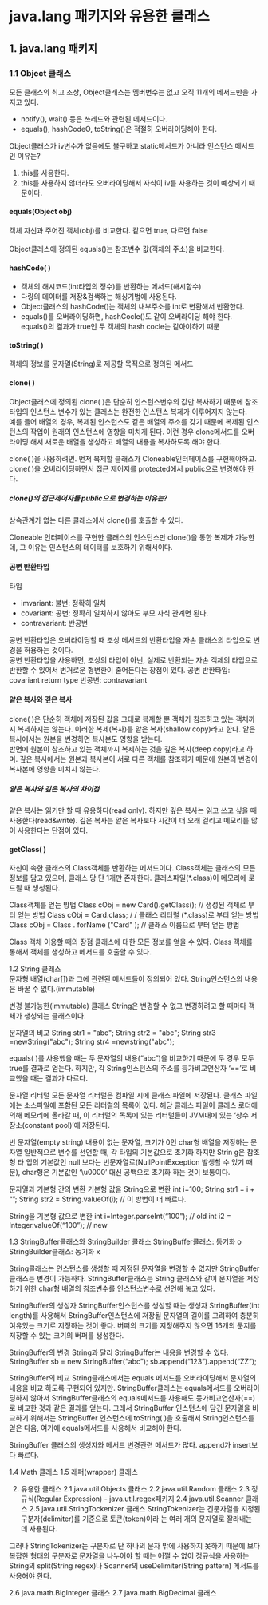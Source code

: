 # java.lang 패키지와 유용한 클래스
## 1. java.lang 패키지
### 1.1 Object 클래스
모든 클래스의 최고 조상, Object클래스는 멤버변수는 없고 오직 11개의 메서드만을 가지고 있다.
 - notify(), wait() 등은 쓰레드와 관련된 메서드이다.
 - equals(), hashCodeO, toString()은 적절히 오버라이딩해야 한다. 

Object클래스가 iv변수가 없음에도 불구하고 static메서드가 아니라 인스턴스 메서드인 이유는?</br>
1. this를 사용한다. 
2. this를 사용하지 않더라도 오버라이딩해서 자식이 iv를 사용하는 것이 예상되기 때문이다.

#### equals(Object obj)
객체 자신과 주어진 객체(obj)를 비교한다. 같으면 true, 다르면 false</br>	
Object클래스에 정의된 equals()는 참조변수 값(객체의 주소)을 비교한다. 

#### hashCode( )
- 객체의 해시코드(int타입의 정수)를 반환하는 메서드(해시함수)</br>
- 다량의 데이터를 저장&검색하는 해싱기법에 사용된다.</br>
- Object클래스의 hashCode()는 객체의 내부주소를 int로 변환해서 반환한다. 
- equals()를 오버라이딩하면, hashCocle()도 같이 오버라이딩 해야 한다. </br>
equals()의 결과가 true인 두 객체의 hash cocle는 같아야하기 때문 

#### toString( )
객체의 정보를 문자열(String)로 제공할 목적으로 정의된 메서드 

#### clone( )
Object클래스에 정의된 clone( )은 단순히 인스턴스변수의 값만 복사하기 때문에 참조타입의 인스턴스 변수가 있는 클래스는 완전한 인스턴스 복제가 이루어지지 않는다.</br>
예를 들어 배열의 경우, 복제된 인스턴스도 같은 배열의 주소를 갖기 때문에 복제된 인스턴스의 작업이 원래의 인스턴스에 영향을 미치게 된다. 이런 경우 clone메서드를 오버라이딩 해서 새로운 배열을 생성하고 배열의 내용을 복사하도록 해야 한다. 

clone( )을 사용하려면. 먼저 복제할 클래스가 Cloneable인터페이스를 구현해야하고. clone( )을 오버라이딩하면서 접근 제어지를 protected에서 public으로 변경해야 한다. 

##### clone()의 접근제어자를 public으로 변경하는 이유는?
상속관계가 없는 다른 클래스에서 clone()를 호출할 수 있다.

Cloneable 인터페이스를 구현한 클래스의 인스턴스만 clone()을 통한 복제가 가능한데, 그 이유는 인스턴스의 데이터를 보호하기 위해서이다.

#### 공변 반환타입
타입
- imvariant: 불변: 정확히 일치
- covariant: 공변: 정확히 일치하지 않아도 부모 자식 관계면 된다.
- contravariant: 반공변

공변 반환타입은 오버라이딩할 때 조상 메서드의 반환타입을 자손 클래스의 타입으로 변경을 허용하는 것이다.</br>
공변 반환타입을 사용하면, 조상의 타입이 아닌, 실제로 반환되는 자손 객체의 타입으로 반환할 수 있어서 번거로운 형변환이 줄어든다는 장점이 있다.
공변 반환타입: covariant return type
반공변: contravariant 

#### 얕은 복사와 깊은 복사
clone( )은 단순히 객체에 저장된 값을 그대로 복제할 뿐 객체가 참조하고 있는 객체까지 복제하지는 않는다. 이러한 복제(복사)를 얕은 복사(shallow copy)라고 한다. 얕은 복사에서는 원본을 변경하면 복사본도 영향을 받는다. </br>
반면에 원본이 참조하고 있는 객체까지 복제하는 것을 깊은 복사(deep copy)라고 하며. 깊은 복사에서는 원본과 복사본이 서로 다른 객체를 참조하기 때문에 원본의 변경이 복사본에 영향을 미치지 않는다.

##### 얕은 복사와 깊은 복사의 차이점
얕은 복사는 읽기만 할 때 유용하다(read only). 하지만 깊은 복사는 읽고 쓰고 싶을 때 사용한다(read&write). 깊은 복사는 얕은 복사보다 시간이 더 오래 걸리고 메모리를 많이 사용한다는 단점이 있다.

#### getClass( )
자신이 속한 클래스의 Class객체를 반환하는 메서드이다.
Class객체는 클래스의 모든 정보를 담고 있으며, 클래스 당 단 1개만 존재한다. 
클래스파일(*.class)이 메모리에 로드될 때 생성된다.

Class객체를 얻는 방법
Class cObj = new Card().getClass(); // 생성된 객체로 부터 얻는 방법 
Class cObj = Card.class; / / 클래스 리터럴 (*.class)로 부터 얻는 방법
Class cObj = Class . forName ("Card" ); // 클래스 이름으로 부터 얻는 방법

Class 객체 이용할 때의 장점
클래스에 대한 모든 정보를 얻을 수 있다. 
Class 객체를 통해서 객체를 생성하고 메서드를 호출할 수 있다.

1.2 String 클래스				
문자형 배열(char[])과 그에 관련된 메서드들이 정의되어 있다. 
String인스턴스의 내용은 바꿀 수 없다.(immutable)

변경 불가능한(immutable) 클래스
String은 변경할 수 없고 변경하려고 할 때마다 객체가 생성되는 클래스이다. 

문자열의 비교
String str1 = "abc";
 String str2 = "abc";
 String str3 =newString("abc");
 String str4 =newstring("abc"); 



equals( )를 사용했을 때는 두 문자열의 내용(“abc”)을 비교하기 때문에 두 경우 모두 true를 결과로 얻는다. 하지만, 각 String인스턴스의 주소를 등가비교연산자 ‘==’로 비교했을 때는 결과가 다르다.

문자열 리터럴
모든 문자열 리터럴은 컴파일 시에 클래스 파일에 저장된다. 클래스 파일에는 소스파일에 포함된 모든 리터럴의 목록이 있다. 해당 클래스 파일이 클래스 로더에 의해 메모리에 올라갈 때, 이 리터럴의 목록에 있는 리터럴들이 JVM내에 있는 ‘상수 저장소(constant pool)’에 저장된다.

빈 문자열(empty string)
내용이 없는 문자열, 크기가 0인 char형 배열을 저장하는 문자열 
일반적으로 변수를 선언할 때, 각 타입의 기본값으로 초기화 하지만 Strin g은 참조형 타 입의 기본값인 null 보다는 빈문자열로(NullPointException 발생할 수 있기 때문), char형은 기본값인 ‘\u0000’ 대신 공백으로 초기화 하는 것이 보통이다.

문자열과 기본형 간의 변환
기본형 값을 String으로 변환
int i=100;
String str1 = i + “”;
String str2 = String.valueOf(i);	// 이 방법이 더 빠르다.

String을 기본형 값으로 변환
int i=Integer.parseInt(“100”);		// old
int i2 = Integer.valueOf(“100”);	// new

1.3 StringBuffer클래스와 StringBuilder 클래스
StringBuffer클래스: 동기화 o
StringBuilder클래스: 동기화 x

String클래스는 인스턴스를 생성할 때 지정된 문자열을 변경할 수 없지만 StringBuffer클래스는 변경이 가능하다. StringBuffer클래스는 String 클래스와 같이 문자열을 저장하기 위한 char형 배열의 참조변수를 인스턴스변수로 선언해 놓고 있다.

StringBuffer의 생성자
StringBuffer인스턴스를 생성할 때는 생성자 StringBuffer(int length)를 사용해서 StringBuffer인스턴스에 저장될 문자열의 길이를 고려하여 충분히 여유있는 크기로 지정하는 것이 좋다. 버퍼의 크기를 지정해주지 않으면 16개의 문지를 저장할 수 있는 크기의 버퍼를 생성한다.

StringBuffer의 변경
String과 달리 StringBuffer는 내용을 변경할 수 있다.
StringBuffer sb = new StringBuffer(“abc”);
sb.append(“123”).append(“ZZ”);

StringBuffer의 비교
String클래스에서는 equals 메서드를 오버라이딩해서 문자열의 내용을 비교 하도록 구현되어 있지만. StringBuffer클래스는 equals메서드를 오버라이딩하지 않아서 StringBuffer클래스의 equals메서드를 사용해도 등가비교연산자(==)로 비교한 것과 같은 결과를 얻는다.
그래서 StringBuffer 인스턴스에 담긴 문자열을 비교하기 위해서는 StringBuffer 인스턴스에 toString( )을 호출해서 String인스턴스를 얻은 다음, 여기에 equals메서드를 사용해서 비교해야 한다.

StringBuffer 클래스의 생성자와 메서드
변경관련 메서드가 많다. append가 insert보다 빠르다.



1.4 Math 클래스
1.5 래퍼(wrapper) 클래스

2. 유용한 클래스
2.1 java.util.Objects 클래스
2.2 java.util.Random 클래스
2.3 정규식(Regular Expression) - java.util.regex패키지
2.4 java.util.Scanner 클래스
2.5 java.util.StringTockenizer 클래스
StringTokenizer는 긴문자열을 지정된 구분자(delimiter)를 기준으로 토큰(token)이라 는 여러 개의 문자열로 잘라내는 데 사용된다.  

그러나 StringTokenizer는 구분자로 단 하나의 문자 밖에 사용하지 못하기 때문에 보다 복잡한 형태의 구분자로 문자열을 나누어야 할 때는 어쩔 수 없이 정규식을 사용하는 String의 split(String regex)나 Scanner의 useDelimiter(String pattern) 메서드를 사용해야 한다. 

2.6 java.math.BigInteger 클래스
2.7 java.math.BigDecimal 클래스
